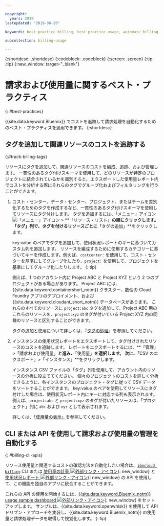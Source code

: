 ```yaml
---

copyright:
  years: 2019
lastupdated: "2019-06-20"

keywords: best practice billing, best practice usage, automate billing, track costs

subcollection: billing-usage

---
```


{:shortdesc: .shortdesc}
{:codeblock: .codeblock}
{:screen: .screen}
{:tip: .tip}
{:new_window: target="_blank"}


# 請求および使用量に関するベスト・プラクティス
{: #best-practices}

{{site.data.keyword.Bluemix}} でコストを追跡して請求処理を自動化するためのベスト・プラクティスを適用できます。
{:shortdesc}


## タグを追加して関連リソースのコストを追跡する
{:#track-billing-tags}

リソースにタグを追加して、関連リソースのコストを編成、追跡、および管理します。 一貫性のあるタグ付けスキーマを使用して、どのリソースが特定のプロジェクトに結合されているかを識別すると、エクスポートした使用量レポート内でコストを分析する際にそれらのタグでグループ化およびフィルタリングを行うことができます。

1. コスト・センター、データ・センター、プロジェクト、またはチームを差別化するためのタグを作成するなど、一貫性のあるタグ付けスキーマを使用してリソースにタグ付けします。 タグを追加するには、「メニュー」アイコン ![「メニュー」アイコン](../icons/icon_hamburger.svg) > **「リソース・リスト」**の順にクリックします。 「タグ」列で、タグを付けるリソースごとに**「タグの追加」**をクリックします。

   key:value のペアでタグを追加して、使用状況レポートのキーに基づいてカスタム列を追加します。 リソースを編成するために使用するカテゴリーに基づいてキーを作成します。例えば、`costcenter:` を使用して、コスト・センターを基準にしてグループ化したり、`project:` を使用して、プロジェクトを基準にしてグループ化したりします。
   {: tip}

   例えば、1 つのアカウント内に Project ABC と Project XYZ という 2 つのプロジェクトがある場合があります。 Project ABC には、{{site.data.keyword.containershort_notm}} クラスター、数個の Cloud Foundry アプリのデプロイメント、および {{site.data.keyword.cloudant_short_notm}} データベースがあります。 これらのすべてのリソースに `project:abc` タグを追加して、Project ABC 用のこれらのリソースを、`project:xyz` のタグが付いている Project XYZ 内の同様のリソースと区別することができます。

   タグの追加と使用について詳しくは、『[タグの処理](/docs/resources?topic=resources-tag)』を参照してください。

1. インスタンスの使用状況レポートをエクスポートして、タグ付けされたリソースのコストを追跡します。 レポートをエクスポートするには、**「管理」>「請求および使用量」**と進み、**「使用量」**を選択します。 次に、**「CSV のエクスポート」>「インスタンス」**をクリックします。

   インスタンス CSV ファイルの「タグ」列を使用して、アカウント内のリソースの分析に役立ててください。 個々のプロジェクトのコストを詳しく分析できるように、各インスタンスのプロジェクト・タグに従って CSV データをソートすることができます。 key:value のペアを使用してリソースにタグ付けした場合は、使用状況レポート内にキーに対応する列も表示されます。 例えば、`project:abc` と `project:xyz` のタグが付いたリソースは、「プロジェクト」列に `abc` および `xyz` として表示されます。

   詳しくは、[「使用量の表示」](/docs/billing-usage?topic=billing-usage-viewingusage)を参照してください。

## CLI または API を使用して請求および使用量の管理を自動化する
{: #billing-cli-apis}

リソース使用量と関連するコストの確認方法を自動化したい場合は、[`ibmcloud billing`](/docs/cli?topic=cloud-cli-ibmcloud_billing) CLI または [使用量の計量 ![外部リンク・アイコン](../icons/launch-glyph.svg)](https://{DomainName}/apidocs/usage-metering){: new_window} と [使用状況レポート ![外部リンク・アイコン](../icons/launch-glyph.svg)](https://{DomainName}/apidocs/metering-reporting){: new_window} の API を使用して、この機能を独自のアプリに統合することができます。

これらの API の使用を開始するには、[{{site.data.keyword.Bluemix_notm}} usage sample dashboard ![外部リンク・アイコン ](../icons/launch-glyph.svg)](https://github.com/IBM-Cloud/openwhisk-cloud-usage-sample){: new_window} をセットアップします。 サンプルは、{{site.data.keyword.openwhisk}} を使用して API ドリブン・アプローチを実装し、{{site.data.keyword.Bluemix_notm}} の使用量と請求処理データを取得して視覚化します。
{: tip}
